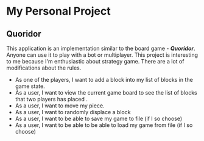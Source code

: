 # My Personal Project

## Quoridor 

This application is an implementation similar to the board game - ***Quoridor***. Anyone can use it to play with a bot or multiplayer. This project is interesting to me because I'm enthusiastic about strategy game. There are a lot of modifications about the rules. 

- As one of the players, I want to add a block into my list of blocks in the game state.
- As a user, I want to view the current game board to see the list of blocks that two players has placed .
- As a user, I want to move my piece.
- As a user, I want to randomly displace a block
- As a user, I want to be able to save my game to file (if I so choose)
- As a user, I want to be able to be able to load my game from file (if I so choose)
